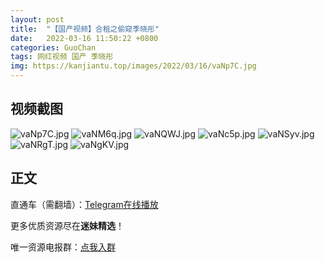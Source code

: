 ```yaml
---
layout: post
title:  "【国产视频】合租之偷窥季晓彤"
date:   2022-03-16 11:50:22 +0800
categories: GuoChan
tags: 网红视频 国产 季晓彤
img: https://kanjiantu.top/images/2022/03/16/vaNp7C.jpg
---
```



## 视频截图

![vaNp7C.jpg](https://kanjiantu.top/images/2022/03/16/vaNp7C.jpg)
![vaNM6q.jpg](https://kanjiantu.top/images/2022/03/16/vaNM6q.jpg)
![vaNQWJ.jpg](https://kanjiantu.top/images/2022/03/16/vaNQWJ.jpg)
![vaNc5p.jpg](https://kanjiantu.top/images/2022/03/16/vaNc5p.jpg)
![vaNSyv.jpg](https://kanjiantu.top/images/2022/03/16/vaNSyv.jpg)
![vaNRgT.jpg](https://kanjiantu.top/images/2022/03/16/vaNRgT.jpg)
![vaNgKV.jpg](https://kanjiantu.top/images/2022/03/16/vaNgKV.jpg)

## 正文

直通车（需翻墙）：[Telegram在线播放](https://t.me/mimeijingxuan/61)

更多优质资源尽在**迷妹精选**！

唯一资源电报群：[点我入群](https://t.me/mimeijingxuan)


